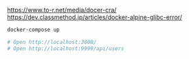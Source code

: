 https://www.to-r.net/media/docer-cra/
https://dev.classmethod.jp/articles/docker-alpine-glibc-error/

```sh
docker-compose up

# Open http://localhost:3000/
# Open http://localhost:9999/api/users
```
